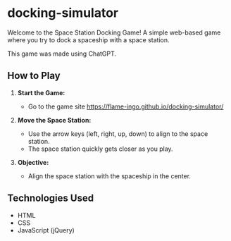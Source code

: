 # docking-simulator

Welcome to the Space Station Docking Game! A simple web-based game where you try to dock a spaceship with a space station. 

This game was made using ChatGPT.

## How to Play

1. **Start the Game:**
   - Go to the game site <https://flame-ingo.github.io/docking-simulator/>

2. **Move the Space Station:**
   - Use the arrow keys (left, right, up, down) to align to the space station.
   - The space station quickly gets closer as you play.

3. **Objective:**
   - Align the space station with the spaceship in the center.


## Technologies Used

- HTML
- CSS
- JavaScript (jQuery)

